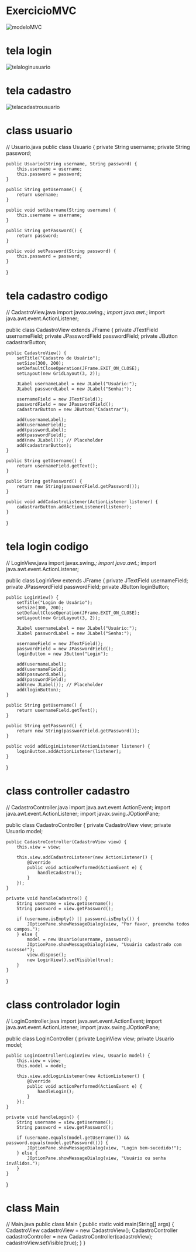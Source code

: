# ExercicioMVC

![modeloMVC](https://github.com/user-attachments/assets/62eb51f7-77f5-475c-b600-62d96889adf4)

# tela login
![telaloginusuario](https://github.com/user-attachments/assets/aeb9058a-f7fa-4236-aa70-e44666af1603)


# tela cadastro

![telacadastrousuario](https://github.com/user-attachments/assets/2113537c-9e28-4b4a-9cc5-b04d1b04e050)


# class usuario 

// Usuario.java
public class Usuario {
    private String username;
    private String password;

    public Usuario(String username, String password) {
        this.username = username;
        this.password = password;
    }

    public String getUsername() {
        return username;
    }

    public void setUsername(String username) {
        this.username = username;
    }

    public String getPassword() {
        return password;
    }

    public void setPassword(String password) {
        this.password = password;
    }
}


# tela cadastro codigo 

// CadastroView.java
import javax.swing.*;
import java.awt.*;
import java.awt.event.ActionListener;

public class CadastroView extends JFrame {
    private JTextField usernameField;
    private JPasswordField passwordField;
    private JButton cadastrarButton;

    public CadastroView() {
        setTitle("Cadastro de Usuário");
        setSize(300, 200);
        setDefaultCloseOperation(JFrame.EXIT_ON_CLOSE);
        setLayout(new GridLayout(3, 2));

        JLabel usernameLabel = new JLabel("Usuário:");
        JLabel passwordLabel = new JLabel("Senha:");

        usernameField = new JTextField();
        passwordField = new JPasswordField();
        cadastrarButton = new JButton("Cadastrar");

        add(usernameLabel);
        add(usernameField);
        add(passwordLabel);
        add(passwordField);
        add(new JLabel()); // Placeholder
        add(cadastrarButton);
    }

    public String getUsername() {
        return usernameField.getText();
    }

    public String getPassword() {
        return new String(passwordField.getPassword());
    }

    public void addCadastroListener(ActionListener listener) {
        cadastrarButton.addActionListener(listener);
    }
}


# tela login codigo 

// LoginView.java
import javax.swing.*;
import java.awt.*;
import java.awt.event.ActionListener;

public class LoginView extends JFrame {
    private JTextField usernameField;
    private JPasswordField passwordField;
    private JButton loginButton;

    public LoginView() {
        setTitle("Login de Usuário");
        setSize(300, 200);
        setDefaultCloseOperation(JFrame.EXIT_ON_CLOSE);
        setLayout(new GridLayout(3, 2));

        JLabel usernameLabel = new JLabel("Usuário:");
        JLabel passwordLabel = new JLabel("Senha:");

        usernameField = new JTextField();
        passwordField = new JPasswordField();
        loginButton = new JButton("Login");

        add(usernameLabel);
        add(usernameField);
        add(passwordLabel);
        add(passwordField);
        add(new JLabel()); // Placeholder
        add(loginButton);
    }

    public String getUsername() {
        return usernameField.getText();
    }

    public String getPassword() {
        return new String(passwordField.getPassword());
    }

    public void addLoginListener(ActionListener listener) {
        loginButton.addActionListener(listener);
    }
}


# class controller cadastro 

// CadastroController.java
import java.awt.event.ActionEvent;
import java.awt.event.ActionListener;
import javax.swing.JOptionPane;

public class CadastroController {
    private CadastroView view;
    private Usuario model;

    public CadastroController(CadastroView view) {
        this.view = view;

        this.view.addCadastroListener(new ActionListener() {
            @Override
            public void actionPerformed(ActionEvent e) {
                handleCadastro();
            }
        });
    }

    private void handleCadastro() {
        String username = view.getUsername();
        String password = view.getPassword();

        if (username.isEmpty() || password.isEmpty()) {
            JOptionPane.showMessageDialog(view, "Por favor, preencha todos os campos.");
        } else {
            model = new Usuario(username, password);
            JOptionPane.showMessageDialog(view, "Usuário cadastrado com sucesso!");
            view.dispose();
            new LoginView().setVisible(true);
        }
    }
}

# class controlador login 

// LoginController.java
import java.awt.event.ActionEvent;
import java.awt.event.ActionListener;
import javax.swing.JOptionPane;

public class LoginController {
    private LoginView view;
    private Usuario model;

    public LoginController(LoginView view, Usuario model) {
        this.view = view;
        this.model = model;

        this.view.addLoginListener(new ActionListener() {
            @Override
            public void actionPerformed(ActionEvent e) {
                handleLogin();
            }
        });
    }

    private void handleLogin() {
        String username = view.getUsername();
        String password = view.getPassword();

        if (username.equals(model.getUsername()) && password.equals(model.getPassword())) {
            JOptionPane.showMessageDialog(view, "Login bem-sucedido!");
        } else {
            JOptionPane.showMessageDialog(view, "Usuário ou senha inválidos.");
        }
    }
}

# class Main 

// Main.java
public class Main {
    public static void main(String[] args) {
        CadastroView cadastroView = new CadastroView();
        CadastroController cadastroController = new CadastroController(cadastroView);
        cadastroView.setVisible(true);
    }
}





